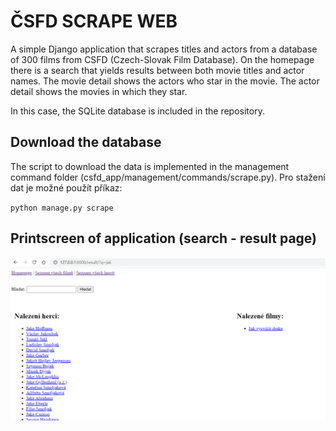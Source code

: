 # ČSFD SCRAPE WEB

A simple Django application that scrapes titles and actors from a database of 300 films from CSFD (Czech-Slovak Film Database). On the homepage there is a search that yields results between both movie titles and actor names. The movie detail shows the actors who star in the movie. The actor detail shows the movies in which they star.

In this case, the SQLite database is included in the repository.

## Download the database
The script to download the data is implemented in the management command folder (csfd_app/management/commands/scrape.py). Pro stažení dat je možné použít příkaz:

<code>python manage.py scrape</code>

## Printscreen of application (search - result page)
![ČSFD web](./static/images/csfdweb.png "ČSFD web")